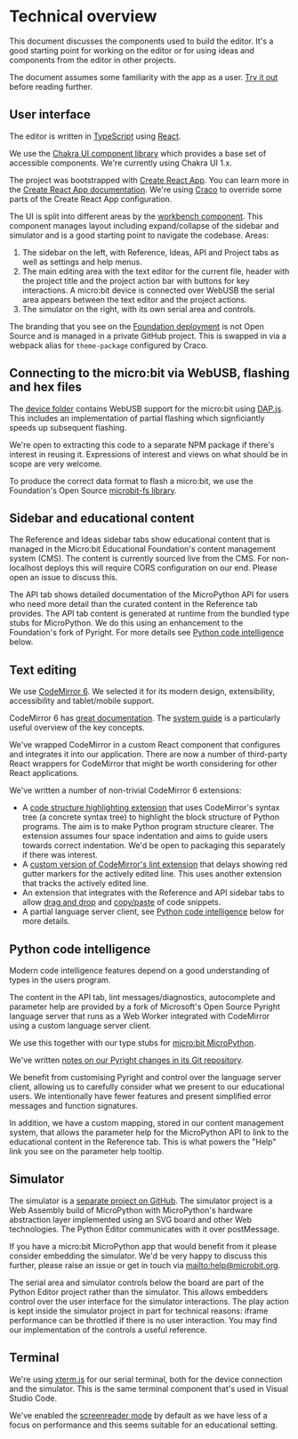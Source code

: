 # Technical overview

This document discusses the components used to build the editor. It's a good starting point for working on the editor or for using ideas and components from the editor in other projects.

The document assumes some familiarity with the app as a user. [Try it out](http://python.microbit.org/v/3) before reading further.

## User interface

The editor is written in [TypeScript](https://www.typescriptlang.org/) using [React](https://reactjs.org/).

We use the [Chakra UI component library](https://chakra-ui.com/docs/getting-started) which provides a base set of accessible components. We're currently using Chakra UI 1.x.

The project was bootstrapped with [Create React App](https://github.com/facebook/create-react-app). You can learn more in the [Create React App documentation](https://facebook.github.io/create-react-app/docs/getting-started). We're using [Craco](https://github.com/dilanx/craco) to override some parts of the Create React App configuration.

The UI is split into different areas by the [workbench component](../src/workbench/Workbench.tsx). This component manages layout including expand/collapse of the sidebar and simulator and is a good starting point to navigate the codebase. Areas:

1. The sidebar on the left, with Reference, Ideas, API and Project tabs as well as settings and help menus.
2. The main editing area with the text editor for the current file, header with the project title and the project action bar with buttons for key interactions. A micro:bit device is connected over WebUSB the serial area appears between the text editor and the project actions.
3. The simulator on the right, with its own serial area and controls.

The branding that you see on the [Foundation deployment](https://python.microbit.org/v/3) is not Open Source and is managed in a private GitHub project. This is swapped in via a webpack alias for `theme-package` configured by Craco.

## Connecting to the micro:bit via WebUSB, flashing and hex files

The [device folder](../src/device) contains WebUSB support for the micro:bit using [DAP.js](https://github.com/ARMmbed/dapjs). This includes an implementation of partial flashing which signficiantly speeds up subsequent flashing.

We're open to extracting this code to a separate NPM package if there's interest in reusing it. Expressions of interest and views on what should be in scope are very welcome.

To produce the correct data format to flash a micro:bit, we use the Foundation's Open Source [microbit-fs library](https://github.com/microbit-foundation/microbit-fs).

## Sidebar and educational content

The Reference and Ideas sidebar tabs show educational content that is managed in the Micro:bit Educational Foundation's content management system (CMS). The content is currently sourced live from the CMS. For non-localhost deploys this will require CORS configuration on our end. Please open an issue to discuss this.

The API tab shows detailed documentation of the MicroPython API for users who need more detail than the curated content in the Reference tab provides. The API tab content is generated at runtime from the bundled type stubs for MicroPython. We do this using an enhancement to the Foundation's fork of Pyright. For more details see [Python code intelligence](#Python-code-intelligence) below.

## Text editing

We use [CodeMirror 6](https://codemirror.net/6/). We selected it for its modern design, extensibility, accessibility and tablet/mobile support.

CodeMirror 6 has [great documentation](https://codemirror.net/6/docs/). The [system guide](https://codemirror.net/6/docs/guide/) is a particularly useful overview of the key concepts.

We've wrapped CodeMirror in a custom React component that configures and integrates it into our application. There are now a number of third-party React wrappers for CodeMirror that might be worth considering for other React applications.

We've written a number of non-trivial CodeMirror 6 extensions:

- A [code structure highlighting extension](../src/editor/codemirror/structure-highlighting) that uses CodeMirror's syntax tree (a concrete syntax tree) to highlight the block structure of Python programs. The aim is to make Python program structure clearer. The extension assumes four space indentation and aims to guide users towards correct indentation. We'd be open to packaging this separately if there was interest.
- A [custom version of CodeMirror's lint extension](../src/editor/codemirror/lint) that delays showing red gutter markers for the actively edited line. This uses another extension that tracks the actively edited line.
- An extension that integrates with the Reference and API sidebar tabs to allow [drag and drop](../src/editor/codemirror/dnd.ts) and [copy/paste](../src/editor/codemirror/copypaste.ts) of code snippets.
- A partial language server client, see [Python code intelligence](#Python-code-intelligence) below for more details.

## Python code intelligence

Modern code intelligence features depend on a good understanding of types in the users program.

The content in the API tab, lint messages/diagnostics, autocomplete and parameter help are provided by a fork of Microsoft's Open Source Pyright language server that runs as a Web Worker integrated with CodeMirror using a custom language server client.

We use this together with our type stubs for [micro:bit MicroPython](https://github.com/microbit-foundation/micropython-microbit-stubs/).

We've written [notes on our Pyright changes in its Git repository](https://github.com/microbit-foundation/pyright/blob/microbit/THIS_FORK.md).

We benefit from customising Pyright and control over the language server client, allowing us to carefully consider what we present to our educational users. We intentionally have fewer features and present simplified error messages and function signatures.

In addition, we have a custom mapping, stored in our content management system, that allows the parameter help for the MicroPython API to link to the educational content in the Reference tab. This is what powers the "Help" link you see on the parameter help tooltip.

## Simulator

The simulator is a [separate project on GitHub](https://github.com/microbit-foundation/micropython-microbit-v2-simulator). The simulator project is a Web Assembly build of MicroPython with MicroPython's hardware abstraction layer implemented using an SVG board and other Web technologies. The Python Editor communicates with it over postMessage.

If you have a micro:bit MicroPython app that would benefit from it please consider embedding the simulator. We'd be very happy to discuss this further, please raise an issue or get in touch via [mailto:help@microbit.org](support).

The serial area and simulator controls below the board are part of the Python Editor project rather than the simulator. This allows embedders control over the user interface for the simulator interactions. The play action is kept inside the simulator project in part for technical reasons: iframe performance can be throttled if there is no user interaction. You may find our implementation of the controls a useful reference.

## Terminal

We're using [xterm.js](https://github.com/xtermjs/xterm.js) for our serial terminal, both for the device connection and the simulator. This is the same terminal component that's used in Visual Studio Code.

We've enabled the [screenreader mode](https://github.com/xtermjs/xterm.js/wiki/Design-Document:-Screen-Reader-Mode) by default as we have less of a focus on performance and this seems suitable for an educational setting.
